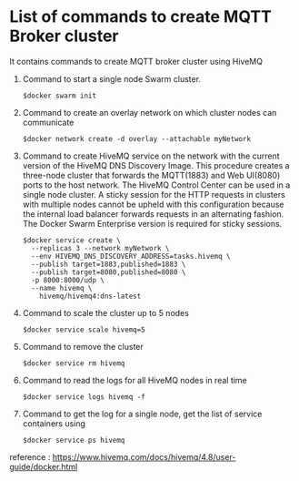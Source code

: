 # List of commands to create MQTT Broker cluster

It contains commands to create MQTT broker cluster using HiveMQ 

1. Command to start a single node Swarm cluster.
	```shell
	$docker swarm init
	```

2. Command to create an overlay network on which cluster nodes can communicate 
	```shell
	$docker network create -d overlay --attachable myNetwork
	```

3. Command to create HiveMQ service on the network with the current version of the HiveMQ DNS 	  Discovery Image. This procedure creates a three-node cluster that forwards the MQTT(1883) 
	and Web UI(8080) ports to the host network. The HiveMQ Control Center can be used in a single node cluster. A sticky session for the HTTP requests in clusters with multiple nodes cannot be upheld with this configuration because the internal load balancer forwards requests in an alternating fashion. The Docker Swarm Enterprise version is required for sticky sessions.
	```shell
	$docker service create \
	  --replicas 3 --network myNetwork \
	  --env HIVEMQ_DNS_DISCOVERY_ADDRESS=tasks.hivemq \
	  --publish target=1883,published=1883 \
	  --publish target=8080,published=8080 \
	  -p 8000:8000/udp \
	  --name hivemq \
		hivemq/hivemq4:dns-latest
	```

4. Command to scale the cluster up to 5 nodes
	```shell
	$docker service scale hivemq=5
	```

5. Command to remove the cluster
	```shell
	$docker service rm hivemq
	```
6. Command to read the logs for all HiveMQ nodes in real time
	```shell
	$docker service logs hivemq -f
	```
	
7. Command to get the log for a single node, get the list of service containers using
	```shell
	$docker service ps hivemq
	```
reference : https://www.hivemq.com/docs/hivemq/4.8/user-guide/docker.html 
